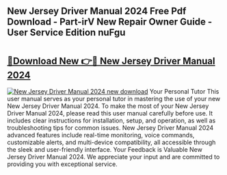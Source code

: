 ## New Jersey Driver Manual 2024 Free Pdf Download - Part-irV New Repair Owner Guide - User Service Edition nuFgu

# <h2><a href="http://bc45827.oget.top/?id=New+Jersey+Driver+Manual+2024">🔗Download New 👉🔴 New Jersey Driver Manual 2024</a></h2>

[![New Jersey Driver Manual 2024 new download](https://i.imgur.com/5g1atiW.png)](http://bc45827.oget.top/?id=New+Jersey+Driver+Manual+2024)
Your Personal Tutor This user manual serves as your personal tutor in mastering the use of your new New Jersey Driver Manual 2024. To make the most of your New Jersey Driver Manual 2024, please read this user manual carefully before use. It includes clear instructions for installation, setup, and operation, as well as troubleshooting tips for common issues. New Jersey Driver Manual 2024 advanced features include real-time monitoring, voice commands, customizable alerts, and multi-device compatibility, all accessible through the sleek and user-friendly interface. Your Feedback is Valuable New Jersey Driver Manual 2024. We appreciate your input and are committed to providing you with exceptional service.
